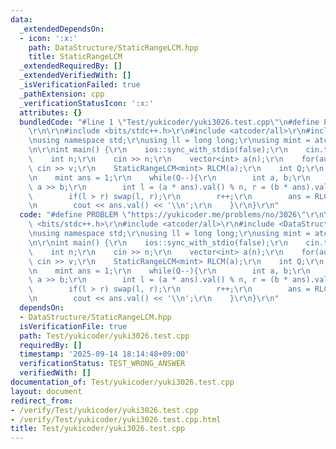 ```yaml
---
data:
  _extendedDependsOn:
  - icon: ':x:'
    path: DataStructure/StaticRangeLCM.hpp
    title: StaticRangeLCM
  _extendedRequiredBy: []
  _extendedVerifiedWith: []
  _isVerificationFailed: true
  _pathExtension: cpp
  _verificationStatusIcon: ':x:'
  attributes: {}
  bundledCode: "#line 1 \"Test/yukicoder/yuki3026.test.cpp\"\n#define PROBLEM \"https://yukicoder.me/problems/no/3026\"\
    \r\n\r\n#include <bits/stdc++.h>\r\n#include <atcoder/all>\r\n#include <DataStructure/StaticRangeLCM.hpp>\r\
    \nusing namespace std;\r\nusing ll = long long;\r\nusing mint = atcoder::modint998244353;\r\
    \n\r\nint main() {\r\n    ios::sync_with_stdio(false);\r\n    cin.tie(0);\r\n\
    \    int n;\r\n    cin >> n;\r\n    vector<int> a(n);\r\n    for(auto &&v : a)\
    \ cin >> v;\r\n    StaticRangeLCM<mint> RLCM(a);\r\n    int Q;\r\n    cin >> Q;\r\
    \n    mint ans = 1;\r\n    while(Q--){\r\n        int a, b;\r\n        cin >>\
    \ a >> b;\r\n        int l = (a * ans).val() % n, r = (b * ans).val() % n;\r\n\
    \        if(l > r) swap(l, r);\r\n        r++;\r\n        ans = RLCM.prod(l, r);\r\
    \n        cout << ans.val() << '\\n';\r\n    }\r\n}\r\n"
  code: "#define PROBLEM \"https://yukicoder.me/problems/no/3026\"\r\n\r\n#include\
    \ <bits/stdc++.h>\r\n#include <atcoder/all>\r\n#include <DataStructure/StaticRangeLCM.hpp>\r\
    \nusing namespace std;\r\nusing ll = long long;\r\nusing mint = atcoder::modint998244353;\r\
    \n\r\nint main() {\r\n    ios::sync_with_stdio(false);\r\n    cin.tie(0);\r\n\
    \    int n;\r\n    cin >> n;\r\n    vector<int> a(n);\r\n    for(auto &&v : a)\
    \ cin >> v;\r\n    StaticRangeLCM<mint> RLCM(a);\r\n    int Q;\r\n    cin >> Q;\r\
    \n    mint ans = 1;\r\n    while(Q--){\r\n        int a, b;\r\n        cin >>\
    \ a >> b;\r\n        int l = (a * ans).val() % n, r = (b * ans).val() % n;\r\n\
    \        if(l > r) swap(l, r);\r\n        r++;\r\n        ans = RLCM.prod(l, r);\r\
    \n        cout << ans.val() << '\\n';\r\n    }\r\n}\r\n"
  dependsOn:
  - DataStructure/StaticRangeLCM.hpp
  isVerificationFile: true
  path: Test/yukicoder/yuki3026.test.cpp
  requiredBy: []
  timestamp: '2025-09-14 18:14:48+09:00'
  verificationStatus: TEST_WRONG_ANSWER
  verifiedWith: []
documentation_of: Test/yukicoder/yuki3026.test.cpp
layout: document
redirect_from:
- /verify/Test/yukicoder/yuki3026.test.cpp
- /verify/Test/yukicoder/yuki3026.test.cpp.html
title: Test/yukicoder/yuki3026.test.cpp
---
```

